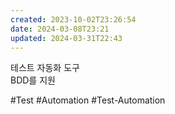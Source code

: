 ```yaml
---
created: 2023-10-02T23:26:54
date: 2024-03-08T23:21
updated: 2024-03-31T22:43
---
```

테스트 자동화 도구  
BDD를 지원

#Test 
#Automation
#Test-Automation